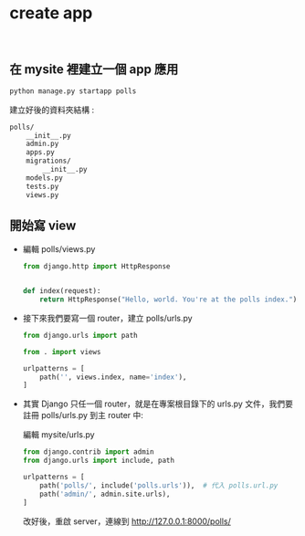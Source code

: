 # create app

<br>

## 在 mysite 裡建立一個 app 應用

```bash
python manage.py startapp polls
```

建立好後的資料夾結構 :

```bash
polls/
    __init__.py
    admin.py
    apps.py
    migrations/
        __init__.py
    models.py
    tests.py
    views.py
```

## 開始寫 view

* 編輯 polls/views.py

    ```py
    from django.http import HttpResponse


    def index(request):
        return HttpResponse("Hello, world. You're at the polls index.")
    ```

* 接下來我們要寫一個 router，建立 polls/urls.py

    ```py
    from django.urls import path

    from . import views

    urlpatterns = [
        path('', views.index, name='index'),
    ]
    ```
* 其實 Django 只任一個 router，就是在專案根目錄下的 urls.py 文件，我們要註冊 polls/urls.py 到主 router 中:

    編輯 mysite/urls.py

    ```py
    from django.contrib import admin
    from django.urls import include, path

    urlpatterns = [
        path('polls/', include('polls.urls')),  # 代入 polls.url.py
        path('admin/', admin.site.urls),
    ]
    ```
    改好後，重啟 server，連線到 http://127.0.0.1:8000/polls/